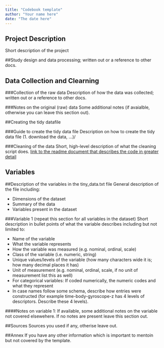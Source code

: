 ```yaml
---
title: "Codebook template"
author: "Your name here"
date: "The date here"
---
```


## Project Description
Short description of the project

##Study design and data processing; written out or a reference to other docs.


## Data Collection and Clearning
###Collection of the raw data
Description of how the data was collected; written out or a reference to other docs.

###Notes on the original (raw) data 
Some additional notes (if avaialble, otherwise you can leave this section out).

##Creating the tidy datafile

###Guide to create the tidy data file
Description on how to create the tidy data file (1. download the data, ...)/

###Cleaning of the data
Short, high-level description of what the cleaning script does. [link to the readme document that describes the code in greater detail]()

## Variables
##Description of the variables in the tiny_data.txt file
General description of the file including:
 - Dimensions of the dataset
 - Summary of the data
 - Variables present in the dataset


###Variable 1 (repeat this section for all variables in the dataset)
Short description in bullet points of what the variable describes including but not limited to:
 - Name of the variable
 - What the variable represents
 - How the variable was measured (e.g. nominal, ordinal, scale)
 - Class of the variable  (i.e. numeric, string)
 - Unique values/levels of the variable (how many characters wide it is; how many decimal places it has)
 - Unit of measurement (e.g. nominal, ordinal, scale, if no unit of measurement list this as well)
 - For categorical variables: If coded numerically, the numeric codes and what they represent
 - In case names follow some schema, describe how entries were constructed (for example time-body-gyroscope-z has 4 levels of descriptors. Describe these 4 levels). 


####Notes on variable 1:
If available, some additional notes on the variable not covered elsewehere. If no notes are present leave this section out.

##Sources
Sources you used if any, otherise leave out.

##Annex
If you have any other information which is important to mentoin but not covered by the template.